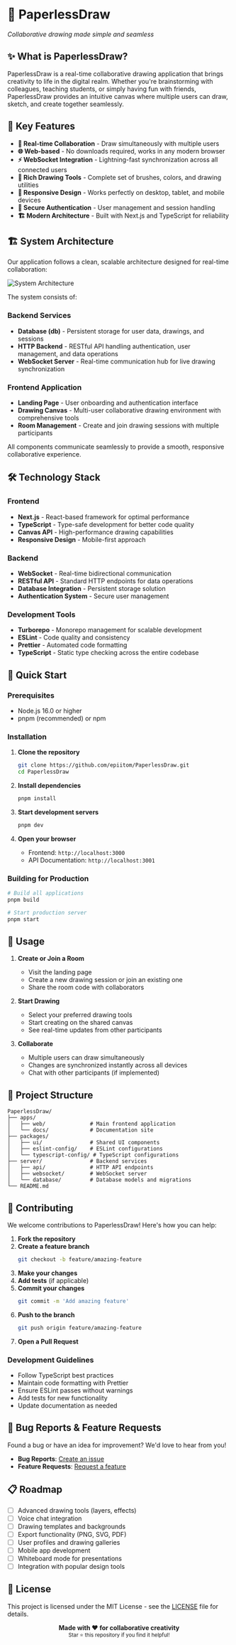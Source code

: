 # 🎨 PaperlessDraw

*Collaborative drawing made simple and seamless*


## ✨ What is PaperlessDraw?

PaperlessDraw is a real-time collaborative drawing application that brings creativity to life in the digital realm. Whether you're brainstorming with colleagues, teaching students, or simply having fun with friends, PaperlessDraw provides an intuitive canvas where multiple users can draw, sketch, and create together seamlessly.

## 🚀 Key Features

- **🎯 Real-time Collaboration** - Draw simultaneously with multiple users
- **🌐 Web-based** - No downloads required, works in any modern browser  
- **⚡ WebSocket Integration** - Lightning-fast synchronization across all connected users
- **🎨 Rich Drawing Tools** - Complete set of brushes, colors, and drawing utilities
- **📱 Responsive Design** - Works perfectly on desktop, tablet, and mobile devices
- **🔐 Secure Authentication** - User management and session handling
- **🏗️ Modern Architecture** - Built with Next.js and TypeScript for reliability

## 🏗️ System Architecture

Our application follows a clean, scalable architecture designed for real-time collaboration:

![System Architecture](![image](https://github.com/user-attachments/assets/6a8db34b-c2db-4302-bcd8-126597ba0e2a)
)

The system consists of:

### Backend Services
- **Database (db)** - Persistent storage for user data, drawings, and sessions
- **HTTP Backend** - RESTful API handling authentication, user management, and data operations
- **WebSocket Server** - Real-time communication hub for live drawing synchronization

### Frontend Application  
- **Landing Page** - User onboarding and authentication interface
- **Drawing Canvas** - Multi-user collaborative drawing environment with comprehensive tools
- **Room Management** - Create and join drawing sessions with multiple participants

All components communicate seamlessly to provide a smooth, responsive collaborative experience.

## 🛠️ Technology Stack

### Frontend
- **Next.js** - React-based framework for optimal performance
- **TypeScript** - Type-safe development for better code quality
- **Canvas API** - High-performance drawing capabilities
- **Responsive Design** - Mobile-first approach

### Backend
- **WebSocket** - Real-time bidirectional communication
- **RESTful API** - Standard HTTP endpoints for data operations
- **Database Integration** - Persistent storage solution
- **Authentication System** - Secure user management

### Development Tools
- **Turborepo** - Monorepo management for scalable development
- **ESLint** - Code quality and consistency
- **Prettier** - Automated code formatting
- **TypeScript** - Static type checking across the entire codebase

## 🚀 Quick Start

### Prerequisites
- Node.js 16.0 or higher
- pnpm (recommended) or npm

### Installation

1. **Clone the repository**
   ```bash
   git clone https://github.com/epiitom/PaperlessDraw.git
   cd PaperlessDraw
   ```

2. **Install dependencies**
   ```bash
   pnpm install
   ```

3. **Start development servers**
   ```bash
   pnpm dev
   ```

4. **Open your browser**
   - Frontend: `http://localhost:3000`
   - API Documentation: `http://localhost:3001`

### Building for Production

```bash
# Build all applications
pnpm build

# Start production server
pnpm start
```

## 🎯 Usage

1. **Create or Join a Room**
   - Visit the landing page
   - Create a new drawing session or join an existing one
   - Share the room code with collaborators

2. **Start Drawing**
   - Select your preferred drawing tools
   - Start creating on the shared canvas
   - See real-time updates from other participants

3. **Collaborate**
   - Multiple users can draw simultaneously
   - Changes are synchronized instantly across all devices
   - Chat with other participants (if implemented)

## 📁 Project Structure

```
PaperlessDraw/
├── apps/
│   ├── web/              # Main frontend application
│   └── docs/             # Documentation site
├── packages/
│   ├── ui/               # Shared UI components
│   ├── eslint-config/    # ESLint configurations
│   └── typescript-config/ # TypeScript configurations
├── server/               # Backend services
│   ├── api/              # HTTP API endpoints
│   ├── websocket/        # WebSocket server
│   └── database/         # Database models and migrations
└── README.md
```

## 🤝 Contributing

We welcome contributions to PaperlessDraw! Here's how you can help:

1. **Fork the repository**
2. **Create a feature branch**
   ```bash
   git checkout -b feature/amazing-feature
   ```
3. **Make your changes**
4. **Add tests** (if applicable)
5. **Commit your changes**
   ```bash
   git commit -m 'Add amazing feature'
   ```
6. **Push to the branch**
   ```bash
   git push origin feature/amazing-feature
   ```
7. **Open a Pull Request**

### Development Guidelines
- Follow TypeScript best practices
- Maintain code formatting with Prettier
- Ensure ESLint passes without warnings
- Add tests for new functionality
- Update documentation as needed

## 🐛 Bug Reports & Feature Requests

Found a bug or have an idea for improvement? We'd love to hear from you!

- **Bug Reports**: [Create an issue](https://github.com/epiitom/PaperlessDraw/issues/new?template=bug_report.md)
- **Feature Requests**: [Request a feature](https://github.com/epiitom/PaperlessDraw/issues/new?template=feature_request.md)

## 📋 Roadmap

- [ ] Advanced drawing tools (layers, effects)
- [ ] Voice chat integration
- [ ] Drawing templates and backgrounds
- [ ] Export functionality (PNG, SVG, PDF)
- [ ] User profiles and drawing galleries
- [ ] Mobile app development
- [ ] Whiteboard mode for presentations
- [ ] Integration with popular design tools

## 📄 License

This project is licensed under the MIT License - see the [LICENSE](LICENSE) file for details.


<div align="center">
  <strong>Made with ❤️ for collaborative creativity</strong>
  <br>
  <sub>Star ⭐ this repository if you find it helpful!</sub>
</div>
